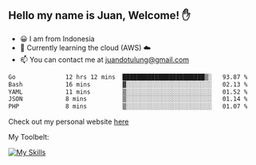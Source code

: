 ## Hello my name is Juan, Welcome! ✋

- 😀 I am from Indonesia
- 📖 Currently learning the cloud (AWS) ☁️
- 📫 You can contact me at juandotulung@gmail.com

<!--START_SECTION:waka-->

```txt
Go              12 hrs 12 mins  ███████████████████████▒░   93.87 %
Bash            16 mins         ▓░░░░░░░░░░░░░░░░░░░░░░░░   02.13 %
YAML            11 mins         ▒░░░░░░░░░░░░░░░░░░░░░░░░   01.52 %
JSON            8 mins          ▒░░░░░░░░░░░░░░░░░░░░░░░░   01.14 %
PHP             8 mins          ▒░░░░░░░░░░░░░░░░░░░░░░░░   01.07 %
```

<!--END_SECTION:waka-->

Check out my personal website [here](https://juanchristian.com)

My Toolbelt:

[![My Skills](https://skillicons.dev/icons?i=go,js,ts,nodejs,express,react,nextjs,vue,tailwind,vite,html,css,python,php,aws,bash,linux,postgres,mysql,redis,kafka,docker,vercel,netlify,vscode,figma)](https://skillicons.dev)

